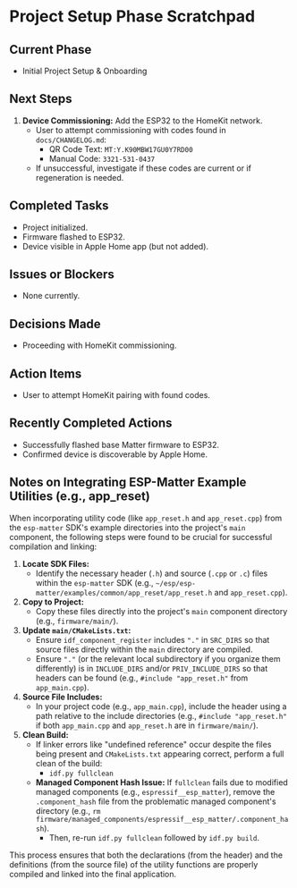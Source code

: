 # Project Setup Phase Scratchpad

## Current Phase
- Initial Project Setup & Onboarding

## Next Steps
1.  **Device Commissioning:** Add the ESP32 to the HomeKit network.
    *   User to attempt commissioning with codes found in `docs/CHANGELOG.md`:
        *   QR Code Text: `MT:Y.K90MBW17GU0Y7RD00`
        *   Manual Code: `3321-531-0437`
    *   If unsuccessful, investigate if these codes are current or if regeneration is needed.

## Completed Tasks
-   Project initialized.
-   Firmware flashed to ESP32.
-   Device visible in Apple Home app (but not added).

## Issues or Blockers
-   None currently.

## Decisions Made
-   Proceeding with HomeKit commissioning.

## Action Items
-   User to attempt HomeKit pairing with found codes.

## Recently Completed Actions
-   Successfully flashed base Matter firmware to ESP32.
-   Confirmed device is discoverable by Apple Home.

## Notes on Integrating ESP-Matter Example Utilities (e.g., app_reset)

When incorporating utility code (like `app_reset.h` and `app_reset.cpp`) from the `esp-matter` SDK's example directories into the project's `main` component, the following steps were found to be crucial for successful compilation and linking:

1.  **Locate SDK Files:**
    *   Identify the necessary header (`.h`) and source (`.cpp` or `.c`) files within the `esp-matter` SDK (e.g., `~/esp/esp-matter/examples/common/app_reset/app_reset.h` and `app_reset.cpp`).
2.  **Copy to Project:**
    *   Copy these files directly into the project's `main` component directory (e.g., `firmware/main/`).
3.  **Update `main/CMakeLists.txt`:**
    *   Ensure `idf_component_register` includes `"."` in `SRC_DIRS` so that source files directly within the `main` directory are compiled.
    *   Ensure `"."` (or the relevant local subdirectory if you organize them differently) is in `INCLUDE_DIRS` and/or `PRIV_INCLUDE_DIRS` so that headers can be found (e.g., `#include "app_reset.h"` from `app_main.cpp`).
4.  **Source File Includes:**
    *   In your project code (e.g., `app_main.cpp`), include the header using a path relative to the include directories (e.g., `#include "app_reset.h"` if both `app_main.cpp` and `app_reset.h` are in `firmware/main/`).
5.  **Clean Build:**
    *   If linker errors like "undefined reference" occur despite the files being present and `CMakeLists.txt` appearing correct, perform a full clean of the build:
        *   `idf.py fullclean`
    *   **Managed Component Hash Issue:** If `fullclean` fails due to modified managed components (e.g., `espressif__esp_matter`), remove the `.component_hash` file from the problematic managed component's directory (e.g., `rm firmware/managed_components/espressif__esp_matter/.component_hash`).
        *   Then, re-run `idf.py fullclean` followed by `idf.py build`.

This process ensures that both the declarations (from the header) and the definitions (from the source file) of the utility functions are properly compiled and linked into the final application. 